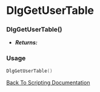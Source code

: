 # DlgGetUserTable

### DlgGetUserTable()
- ***Returns:*** 

### Usage

```Lua
DlgGetUserTable()
```


[Back To Scripting Documentation](../README.md)
